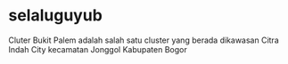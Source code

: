 # selaluguyub
Cluter Bukit Palem adalah salah satu cluster yang berada dikawasan Citra Indah City kecamatan Jonggol Kabupaten Bogor
